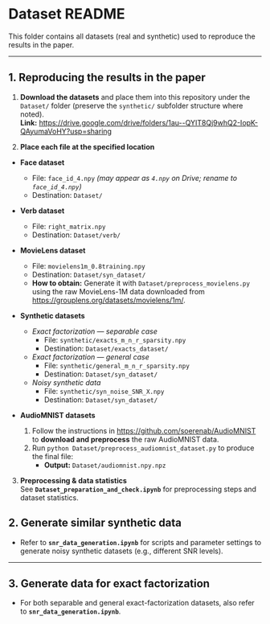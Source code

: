 

# Dataset README

This folder contains all datasets (real and synthetic) used to reproduce the results in the paper.

---
## 1. Reproducing the results in the paper

1) **Download the datasets** and place them into this repository under the `Dataset/` folder (preserve the `synthetic/` subfolder structure where noted).  
   **Link:** <https://drive.google.com/drive/folders/1au--QYIT8Qj9whQ2-IopK-QAyumaVoHY?usp=sharing>

2) **Place each file at the specified location**

- **Face dataset**  
  - File: `face_id_4.npy` *(may appear as `4.npy` on Drive; rename to `face_id_4.npy`)*  
  - Destination: `Dataset/`

- **Verb dataset**  
  - File: `right_matrix.npy`  
  - Destination: `Dataset/verb/`

- **MovieLens dataset**  
  - File: `movielens1m_0.8training.npy`  
  - Destination: `Dataset/syn_dataset/`
  - **How to obtain:** Generate it with `Dataset/preprocess_movielens.py` using the raw MovieLens-1M data downloaded from <https://grouplens.org/datasets/movielens/1m/>.

- **Synthetic datasets**  
  - *Exact factorization — separable case*  
    - File: `synthetic/exacts_m_n_r_sparsity.npy`  
    - Destination: `Dataset/exacts_dataset/`
  - *Exact factorization — general case*  
    - File: `synthetic/general_m_n_r_sparsity.npy`  
    - Destination: `Dataset/syn_dataset/`
  - *Noisy synthetic data*  
    - File: `synthetic/syn_noise_SNR_X.npy`  
    - Destination: `Dataset/syn_dataset/`

- **AudioMNIST datasets**  
  1. Follow the instructions in <https://github.com/soerenab/AudioMNIST> to **download and preprocess** the raw AudioMNIST data.  
  2. Run `python Dataset/preprocess_audiomnist_dataset.py` to produce the final file:  
     - **Output:** `Dataset/audiomnist.npy.npz`

3) **Preprocessing & data statistics**  
See **`Dataset_preparation_and_check.ipynb`** for preprocessing steps and dataset statistics.

## 2. Generate similar synthetic data
- Refer to **`snr_data_generation.ipynb`** for scripts and parameter settings to generate noisy synthetic datasets (e.g., different SNR levels).

---

## 3. Generate data for exact factorization
- For both separable and general exact-factorization datasets, also refer to **`snr_data_generation.ipynb`**. 

